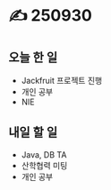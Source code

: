 # ✍️ 250930

## 오늘 한 일

* Jackfruit 프로젝트 진행
* 개인 공부
* NIE



## 내일 할 일

* Java, DB TA
* 산학협력 미팅
* 개인 공부
